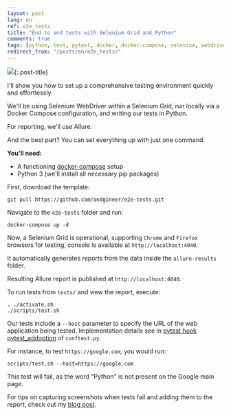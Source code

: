 ```yaml
---
layout: post
lang: en
ref: e2e_tests
title: "End to end tests with Selenium Grid and Python"
comments: true
tags: [python, test, pytest, docker, docker-compose, selenium, webdriver, allure]
redirect_from: "/posts/en/e2e_tests/"
---
```

![](/images/allure-report.png){:.post-title}


I'll show you how to set up a comprehensive testing environment quickly 
and effortlessly.

We'll be using Selenium WebDriver within a Selenium Grid, run locally 
via a Docker Compose configuration, and writing our tests in Python. 

For reporting, we'll use Allure. 

And the best part? You can set everything up with just one command.

**You'll need:**
- A functioning [docker-compose](https://docs.docker.com/compose/install/) setup
- Python 3 (we'll install all necessary pip packages)

First, download the template:

```
git pull https://github.com/andgineer/e2e-tests.git
```

Navigate to the `e2e-tests` folder and run:

```
docker-compose up -d
```

Now, a Selenium Grid is operational, supporting `Chrome` 
and `Firefox` browsers for testing, console is available at `http://localhost:4040`. 

It automatically generates reports from the data inside the 
`allure-results` folder.

Resulting Allure report is published at `http://localhost:4040`.

To run tests from `tests/` and view the report, execute:

```
. ./activate.sh
./scripts/test.sh
```

Our tests include a `--host` parameter to specify the URL of the web application being tested. 
Implementation details see in 
[pytest hook pytest_addoption](https://docs.pytest.org/en/latest/how-to/writing_hook_functions.html#using-hooks-in-pytest-addoption) 
of `conftest.py`. 

For instance, to test `https://google.com`, you would run:

```
scripts/test.sh --host=https://google.com
```

This test will fail, as the word "Python" is not present on the Google main page.

For tips on capturing screenshots when tests fail and adding 
them to the report, check out my 
[blog post](https://sorokin.engineer/posts/en/pytest_allure_selenium_auto_screenshot.html).

